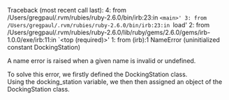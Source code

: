 Traceback (most recent call last):
        4: from /Users/gregpaul/.rvm/rubies/ruby-2.6.0/bin/irb:23:in `<main>'
        3: from /Users/gregpaul/.rvm/rubies/ruby-2.6.0/bin/irb:23:in `load'
        2: from /Users/gregpaul/.rvm/rubies/ruby-2.6.0/lib/ruby/gems/2.6.0/gems/irb-1.0.0/exe/irb:11:in `<top (required)>'
        1: from (irb):1
      NameError (uninitialized constant DockingStation)

  A name error is raised when a given name is invalid or undefined.  

  To solve this error, we firstly defined the DockingStation class.  
  Using the docking_station variable, we then then assigned an object of the DockingStation class.
